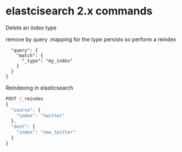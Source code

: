 # elastcisearch 2.x commands
Delete an index type

remove by query .mapping for the type persists so perform a reindex
```{
  "query": {
    "match": {
      "_type": "my_index"
    }
  }
}
```

Reindexing in elasticsearch

```javascript
POST /_reindex
{
  "source": {
    "index": "twitter"
  },
  "dest": {
    "index": "new_twitter"
  }
}
```
